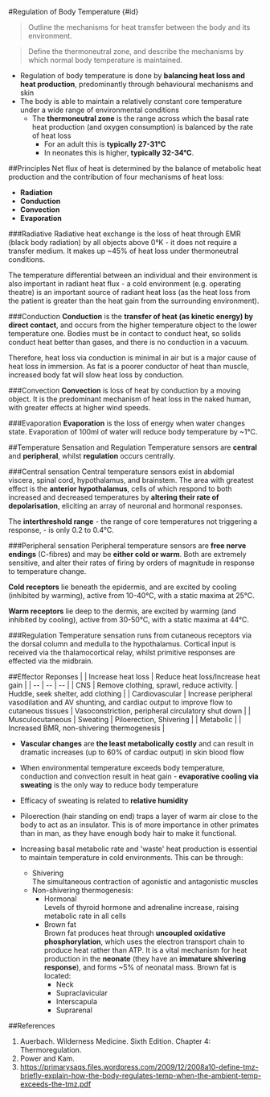#Regulation of Body Temperature {#id}
> Outline the mechanisms for heat transfer between the body and its environment.

<!--></!-->

> Define the thermoneutral zone, and describe the mechanisms by which normal body temperature is maintained.

* Regulation of body temperature is done by **balancing heat loss and heat production**, predominantly through behavioural mechanisms and skin
* The body is able to maintain a relatively constant core temperature under a wide range of environmental conditions
  * The **thermoneutral zone** is the range across which the basal rate heat production (and oxygen consumption) is balanced by the rate of heat loss
    * For an adult this is **typically 27-31°C**
    * In neonates this is higher, **typically 32-34°C**.

##Principles
Net flux of heat is determined by the balance of metabolic heat production and the contribution of four mechanisms of heat loss:
* **Radiation**
* **Conduction**
* **Convection**
* **Evaporation**

###Radiative
Radiative heat exchange is the loss of heat through EMR (black body radiation) by all objects above 0°K - it does not require a transfer medium. It makes up ~45% of heat loss under thermoneutral conditions.

The temperature differential between an individual and their environment is also important in radiant heat flux - a cold environment (e.g. operating theatre) is an important source of radiant heat loss (as the heat loss from the patient is greater than the heat gain from the surrounding environment).

###Conduction
**Conduction** is the **transfer of heat (as kinetic energy) by direct contact**, and occurs from the higher temperature object to the lower temperature one. Bodies must be in contact to conduct heat, so solids conduct heat better than gases, and there is no conduction in a vacuum.

Therefore, heat loss via conduction is minimal in air but is a major cause of heat loss in immersion. As fat is a poorer conductor of heat than muscle, increased body fat will slow heat loss by conduction.

###Convection
**Convection** is loss of heat by conduction by a moving object. It is the predominant mechanism of heat loss in the naked human, with greater effects at higher wind speeds.

###Evaporation
**Evaporation** is the loss of energy when water changes state. Evaporation of 100ml of water will reduce body temperature by ~1°C.

##Temperature Sensation and Regulation
Temperature sensors are **central** and **peripheral**, whilst **regulation** occurs centrally. 

###Central sensation
Central temperature sensors exist in abdomial viscera, spinal cord, hypothalamus, and brainstem. The area with greatest effect is the **anterior hypothalamus**, cells of which respond to both increased and decreased temperatures by **altering their rate of depolarisation**, eliciting an array of neuronal and hormonal responses.

The **interthreshold range** - the range of core temperatures not triggering a response, - is only 0.2 to 0.4°C.

###Peripheral sensation
Peripheral temperature sensors are **free nerve endings** (C-fibres) and may be **either cold or warm**. Both are extremely sensitive, and alter their rates of firing by orders of magnitude in response to temperature change.

**Cold receptors** lie beneath the epidermis, and are excited by cooling (inhibited by warming), active from 10-40°C, with a static maxima at 25°C.

**Warm receptors** lie deep to the dermis, are excited by warming (and inhibited by cooling), active from 30-50°C, with a static maxima at 44°C.


###Regulation
Temperature sensation runs from cutaneous receptors via the dorsal column and medulla to the hypothalamus. Cortical input is received via the thalamocortical relay, whilst primitive responses are effected via the midbrain.

##Effector Reponses
|  | Increase heat loss | Reduce heat loss/Increase heat gain |
| -- | -- | -- |
| CNS | Remove clothing, sprawl, reduce activity. | Huddle, seek shelter, add clothing |
| Cardiovascular | Increase peripheral vasodilation and AV shunting, and cardiac output to improve flow to cutaneous tissues | Vasoconstriction, peripheral circulatory shut down |
| Musculocutaneous | Sweating | Piloerection, Shivering |
| Metabolic |  | Increased BMR, non-shivering thermogenesis |

* **Vascular changes** are **the least metabolically costly** and can result in dramatic increases (up to 60% of cardiac output) in skin blood flow
* When environmental temperature exceeds body temperature, conduction and convection result in heat gain - **evaporative cooling via sweating** is the only way to reduce body temperature
* Efficacy of sweating is related to **relative humidity**

* Piloerection (hair standing on end) traps a layer of warm air close to the body to act as an insulator. This is of more importance in other primates than in man, as they have enough body hair to make it functional. 


* Increasing basal metabolic rate and 'waste' heat production is essential to maintain temperature in cold environments. This can be through:
  * Shivering  
    The simultaneous contraction of agonistic and antagonistic muscles
  * Non-shivering thermogenesis:
    * Hormonal  
    Levels of thyroid hormone and adrenaline increase, raising metabolic rate in all cells
    * Brown fat  
    Brown fat produces heat through **uncoupled oxidative phosphorylation**, which uses the electron transport chain to produce heat rather than ATP. It is a vital mechanism for heat production in the **neonate** (they have an **immature shivering response**), and forms ~5% of neonatal mass. Brown fat is located:
      * Neck
      * Supraclavicular
      * Interscapula
      * Suprarenal


##References
1. Auerbach. Wilderness Medicine. Sixth Edition. Chapter 4: Thermoregulation.
2. Power and Kam.
3. https://primarysaqs.files.wordpress.com/2009/12/2008a10-define-tmz-briefly-explain-how-the-body-regulates-temp-when-the-ambient-temp-exceeds-the-tmz.pdf